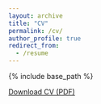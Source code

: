 ```yaml
---
layout: archive
title: "CV"
permalink: /cv/
author_profile: true
redirect_from:
  - /resume
---
```


{% include base_path %}

[Download CV (PDF)](/files/FitzgeraldCV_2025_grad_2026.pdf)
<object data="{{ site.url }}{{ site.baseurl }}/files/FitzgeraldCV_2025_grad_2026.pdf" width="1000" height="1000" type="application/pdf"></object>